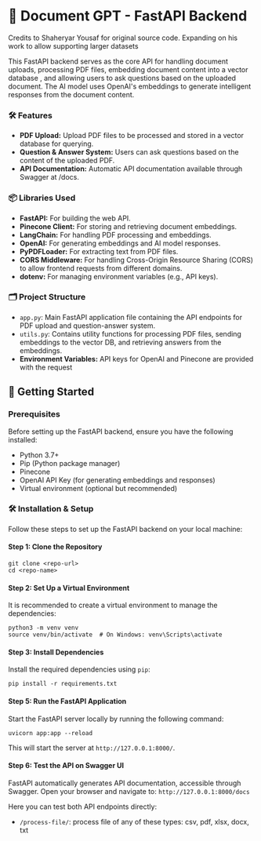 # 📄 Document GPT - FastAPI Backend

Credits to Shaheryar Yousaf for original source code.
Expanding on his work to allow supporting larger datasets

This FastAPI backend serves as the core API for handling document uploads, processing PDF files, embedding document content into a vector database , and allowing users to ask questions based on the uploaded document. The AI model uses OpenAI's embeddings to generate intelligent responses from the document content.

### 🛠️ Features
 - **PDF Upload:** Upload PDF files to be processed and stored in a vector database  for querying.
 - **Question & Answer System:** Users can ask questions based on the content of the uploaded PDF.
 - **API Documentation:** Automatic API documentation available through Swagger at /docs.

### 📦 Libraries Used
 - **FastAPI:** For building the web API.
 - **Pinecone Client:** For storing and retrieving document embeddings.
 - **LangChain:** For handling PDF processing and embeddings.
 - **OpenAI:** For generating embeddings and AI model responses.
 - **PyPDFLoader:** For extracting text from PDF files.
 - **CORS Middleware:** For handling Cross-Origin Resource Sharing (CORS) to allow frontend requests from different domains.
 - **dotenv:** For managing environment variables (e.g., API keys).

### 🗂️ Project Structure
 - ```app.py```: Main FastAPI application file containing the API endpoints for PDF upload and question-answer system.
 - ```utils.py```: Contains utility functions for processing PDF files, sending embeddings to the vector DB, and retrieving answers from the embeddings.
 - **Environment Variables:** API keys for OpenAI and Pinecone are provided with the request

## 🚀 Getting Started

### Prerequisites
Before setting up the FastAPI backend, ensure you have the following installed:
 - Python 3.7+
 - Pip (Python package manager)
 - Pinecone
 - OpenAI API Key (for generating embeddings and responses)
 - Virtual environment (optional but recommended)

### 🛠️ Installation & Setup
Follow these steps to set up the FastAPI backend on your local machine:

#### Step 1: Clone the Repository
```
git clone <repo-url>
cd <repo-name>
```

#### Step 2: Set Up a Virtual Environment
It is recommended to create a virtual environment to manage the dependencies:
```
python3 -m venv venv
source venv/bin/activate  # On Windows: venv\Scripts\activate
```

#### Step 3: Install Dependencies
Install the required dependencies using ```pip```:
```
pip install -r requirements.txt
```



#### Step 5: Run the FastAPI Application
Start the FastAPI server locally by running the following command:
```
uvicorn app:app --reload
```
This will start the server at ```http://127.0.0.1:8000/```.

#### Step 6: Test the API on Swagger UI
FastAPI automatically generates API documentation, accessible through Swagger.
Open your browser and navigate to: ```http://127.0.0.1:8000/docs```

Here you can test both API endpoints directly:
 - ```/process-file/```: process file of any of these types: csv, pdf, xlsx, docx, txt
